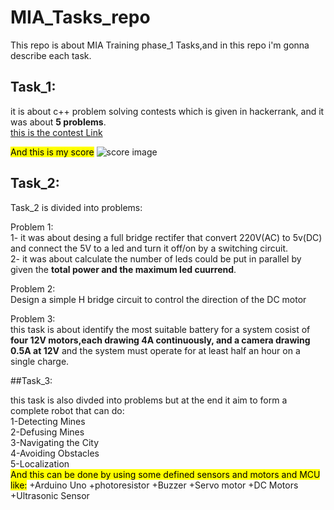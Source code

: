 # MIA_Tasks_repo

This repo is about MIA Training phase_1 Tasks,and in this repo i'm gonna describe each task.

## Task_1:

it is about c++ problem solving contests which is given in hackerrank, and it was about **5 problems**.  
[this is the contest Link](https://www.hackerrank.com/mia-robotics-task1)

<mark>And this is my score</mark>
![score image](https://github.com/user-attachments/assets/605795d4-a66f-4f38-a631-97faae5b9c1b)

## Task_2:

Task_2 is divided into problems:  

Problem 1:  
    1- it was about desing a full bridge rectifer that convert 220V(AC) to 5v(DC) and connect the 5V to a led and turn it off/on by a switching circuit.  
    2- it was about calculate the number of leds could be put in parallel by given the **total power and the maximum led cuurrend**.  
    
Problem 2:  
    Design a simple H bridge circuit to control the direction of the DC motor  

Problem 3:   
    this task is about identify the most suitable battery for a system cosist of **four 12V motors,each drawing 4A continuously,
    and a camera drawing 0.5A at 12V** and the system must operate for at least half an hour on a single charge.

##Task_3:

this task is also divded into problems but at the end it aim to form a complete robot that can do:  
1-Detecting Mines  
2-Defusing Mines  
3-Navigating the City  
4-Avoiding Obstacles  
5-Localization  
<mark>And this can be done by using some defined sensors and motors and MCU like:</mark> 
+Arduino Uno
+photoresistor
+Buzzer
+Servo motor
+DC Motors
+Ultrasonic Sensor

    
